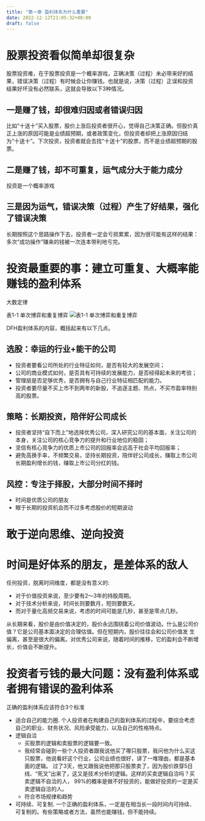 ```yaml
---
title: "第一章 盈利体系为什么重要"
date: 2022-12-12T21:05:32+08:00
draft: false
---
```


# 股票投资看似简单却很复杂

股票投资难，在于股票投资是一个概率游戏，正确决策（过程）未必带来好的结果，错误决策（过程）有时候会让你赚钱。也就是说，决策（过程）正误和投资
结果好坏没有必然联系，这就会导致以下3种情况。

## 一是赚了钱，却很难归因或者错误归因

比如“十送十”买入股票，股价上涨后投资者很开心，觉得自己决策正确。但股价真正上涨的原因可能是业绩超预期，或者政策变化，但投资者却把上涨原因归结
为“十送十”。下次投资，投资者就会去找“十送十”的股票，而不是业绩超预期的股票。

## 二是赚了钱，却不可重复，运气成分大于能力成分

投资是一个概率游戏

## 三是因为运气，错误决策（过程）产生了好结果，强化了错误决策

长期按照这个思路操作下去，投资者一定会亏损累累，因为很可能有这样的结果：多次“成功操作”赚来的钱被一次连本带利地亏完。





# 投资最重要的事：建立可重复、大概率能赚钱的盈利体系

大数定律

表1-1 单次博弈和重复博弈
![表1-1 单次博弈和重复博弈](https://res.weread.qq.com/wrepub/epub_28218320_3)

DFH盈利体系的内容，概括起来有以下几点。

## 选股：幸运的行业+能干的公司

- 投资者要看公司所处的行业特征如何，是否有较大的发展空间；
- 公司的商业模式如何，是否具有可持续的发展能力，是否经得起未来的考验；
- 管理层是否足够优秀，是否拥有与自己行业特征相匹配的能力。
- 投资者要尽量不买上市不到两年的新股，不追逐主题、热点，不买市盈率特别高的股票。

## 策略：长期投资，陪伴好公司成长

- 投资者坚持“自下而上”地选择优秀公司，深入研究公司的基本面，关注公司的本身，关注公司的核心竞争力的提升和行业地位的稳固；
- 坚信有核心竞争力的优质上市公司的回报率会远高于社会平均回报率；
- 避免高换手率，不频繁交易，坚持长期投资，陪伴好公司成长，赚取上市公司长期盈利增长的钱，赚取上市公司分红的钱。

## 风控：专注于择股，大部分时间不择时

- 时间是优质公司的朋友
- 眼于长期的投资机会而不过多考虑股价的短期波动

# 敢于逆向思维、逆向投资





# 时间是好体系的朋友，是差体系的敌人

任何投资，脱离时间维度，都是没有意义的:
- 对于价值投资来说，至少要有2～3年的持股周期。
- 对于技术分析来说，时间长则要数月，短则要数天。
- 而对于量化高频交易来说，考虑的时间可能是几秒，甚至是零点几秒。

从长期来看，股价是由价值决定的，股价永远围绕着公司价值波动。什么是公司价值？它是公司基本面决定的合理估值。但在短期内，股价往往会和公司价值发
生偏离，甚至是很大的偏离。对优秀公司来说，随着时间的推移，它的盈利会不断增长，价值会不断提升。





# 投资者亏钱的最大问题：没有盈利体系或者拥有错误的盈利体系

正确的盈利体系应该符合3个标准
- 适合自己的能力圈. 个人投资者在构建自己的盈利体系的过程中，要综合考虑自己的职业、财务状况、风险承受能力，以及自己的性格特点。
- 逻辑自洽
  - 买股票的逻辑和卖股票的逻辑要一致。
  - 我经常会碰到一些个人投资者跟我说他买了哪只股票，我问他为什么买这只股票，他说看好这个行业，公司业绩也很好，讲了一堆理由，都是基本面的逻辑。
    过了3天，他又跟我说他把那只股票卖了，因为股价跌穿5日线、“死叉”出来了，这又是技术分析的逻辑。这样的买卖逻辑自洽吗？买卖逻辑不自洽的人，
    99%的概率是做不好投资的，能做好投资的一定是买卖逻辑自洽的人。
  - 符合市场规律和趋势
- 可持续、可复制. 一个正确的盈利体系，一定是在相当长一段时间内可持续、可复制的。有些策略或者方法，虽然也能赚钱，但不能持续。